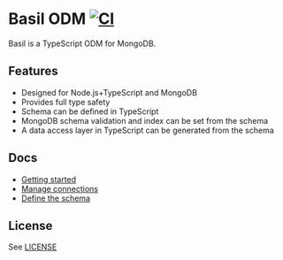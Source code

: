 # Basil ODM [![CI](https://github.com/anatoo/basil-odm/actions/workflows/ci.yaml/badge.svg?branch=main)](https://github.com/anatoo/basil-odm/actions/workflows/ci.yaml)

Basil is a TypeScript ODM for MongoDB.

## Features

 - Designed for Node.js+TypeScript and MongoDB
 - Provides full type safety
 - Schema can be defined in TypeScript
 - MongoDB schema validation and index can be set from the schema
 - A data access layer in TypeScript can be generated from the schema

## Docs

 - [Getting started](./docs/00_getting_started.md)
 - [Manage connections](./docs/01_connection.md)
 - [Define the schema](./docs/02_schema.md)

## License

 See [LICENSE](./LICENSE)

